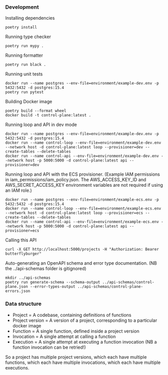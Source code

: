 ### Development

Installing dependencies
```commandline
poetry install
```

Running type checker
```commandline
poetry run mypy .
```

Running formatter
```commandline
poetry run black .
```

Running unit tests
```commandline
docker run --name postgres --env-file=environment/example-dev.env -p 5432:5432 -d postgres:15.4
poetry run pytest
```

Building Docker image
```commandline
poetry build --format wheel
docker build -t control-plane:latest .
```

Running loop and API in dev mode
```commandline
docker run --name postgres --env-file=environment/example-dev.env -p 5432:5432 -d postgres:15.4
docker run --name control-loop --env-file=environment/example-dev.env --network host -d control-plane:latest loop --provisioner=dev --create-tables --delete-tables
docker run --name control-api --env-file=environment/example-dev.env --network host -p 5000:5000 -d control-plane:latest api --provisioner=dev
```

Running loop and API with the ECS provisioner.
(Example IAM permissions in iam_permissions/iam_policy.json.
The AWS_ACCESS_KEY_ID and AWS_SECRET_ACCESS_KEY environment variables are not required if using an IAM role.)
```commandline
docker run --name postgres --env-file=environment/example-ecs.env -p 5432:5432 -d postgres:15.4
docker run --name control-loop --env-file=environment/example-ecs.env --network host -d control-plane:latest loop --provisioner=ecs --create-tables --delete-tables
docker run --name control-api --env-file=environment/example-ecs.env --network host -p 5000:5000 -d control-plane:latest api --provisioner=ecs
```

Calling this API
```commandline
curl -X GET http://localhost:5000/projects -H "Authorization: Bearer butterflyburger"
```

Auto-generating an OpenAPI schema and error type documentation.
(NB the ../api-schemas folder is gitignored)
```commandline
mkdir ../api-schemas
poetry run generate-schema --schema-output ../api-schemas/control-plane.json --error-types-output ../api-schemas/control-plane-errors.json
```

### Data structure

- Project = A codebase, containing definitions of functions
- Project version = A version of a project, corresponding to a particular docker image
- Function = A single function, defined inside a project version
- Invocation = A single attempt at calling a function
- Execution = A single attempt at executing a function invocation (NB a function invocation can be retried!)

So a project has multiple project versions, which each have multiple functions, which each have multiple invocations,
which each have multiple executions.
